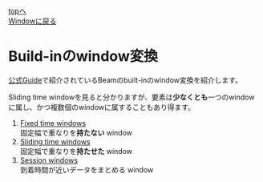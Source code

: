 [topへ](../index.md)  
[Windowに戻る](overview.md)


# Build-inのwindow変換
[公式Guide](https://beam.apache.org/documentation/programming-guide/#provided-windowing-functions)で紹介されているBeamのbuilt-inのwindow変換を紹介します。

Sliding time windowを見ると分かりますが、要素は**少なくとも**一つのwindowに属し、かつ複数個のwindowに属することもあり得ます。

1. [Fixed time windows](./built-in/fixed.md)  
固定幅で重なりを**持たない** window
2. [Sliding time windows](./built-in/sliding.md)  
固定幅で重なりを**持たせた** window
3. [Session windows](./built-in/session.md)  
到着時間が近いデータをまとめる window

